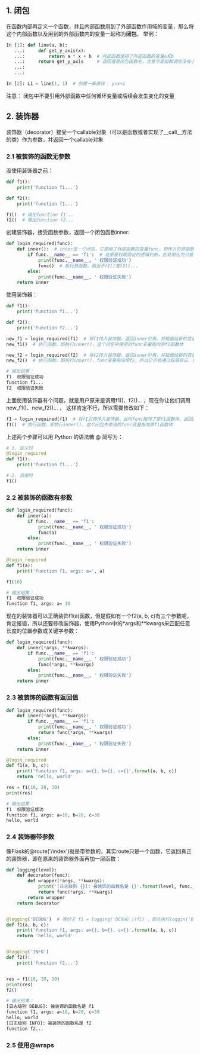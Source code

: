 ## 1. 闭包
在函数内部再定义一个函数，并且内部函数用到了外部函数作用域的变量，那么将这个内部函数以及用到的外部函数内的变量一起称为**闭包**。
举例：
```python
In [1]: def line(a, b):
   ...:     def get_y_axis(x):
   ...:         return a * x + b  # 内部函数使用了外部函数的变量a和b
   ...:     return get_y_axis     # 返回值是闭包函数名，注意不是函数调用没有小括号
   ...: 
   ...: 

In [2]: L1 = line(1, 1)  # 创建一条直线： y=x+1
```
注意： 闭包中不要引用外部函数中任何循环变量或后续会发生变化的变量

## 2. 装饰器
装饰器（decorator）接受一个callable对象（可以是函数或者实现了__call__方法的类）作为参数，并返回一个callable对象

### 2.1 被装饰的函数无参数
没使用装饰器之前：
```python
def f1():
    print('function f1...')

def f2():
    print('function f1...')

f1()  # 输出function f1...
f2()  # 输出function f2...
```
创建装饰器，接受函数参数，返回一个闭包函数inner:
```python
def login_required(func):
    def inner():  # inner是一个闭包，它使用了外部函数的变量func，即传入的原函数引用f1、f2...
        if func.__name__ == 'f1':  # 这里是权限验证的逻辑判断，此处简化为只能调用f1
            print(func.__name__, ' 权限验证成功')
            func()  # 执行原函数，相当于f1()或f2()...
        else:
            print(func.__name__, ' 权限验证失败')
    return inner
```

使用装饰器：
```python
def f1():
    print('function f1...')

def f2():
    print('function f2...')

new_f1 = login_required(f1)  # 将f1传入装饰器，返回inner引用，并赋值给新的变量new_f1
new_f1()  # 执行函数，即执行inner()，这个闭包中使用的func变量指向原f1函数体

new_f2 = login_required(f2)  # 将f2传入装饰器，返回inner引用，并赋值给新的变量new_f2
new_f2()  # 执行函数，即执行inner()，func变量指向原f2，所以它不会通过权限验证，即不会执行func()

# 输出结果：
f1  权限验证成功
function f1...
f2  权限验证失败
```
上面使用装饰器有个问题，就是用户原来是调用f1()、f2()... ，现在你让他们调用new_f1()、new_f2()... ， 这样肯定不行，所以需要修改如下：
```python
f1 = login_required(f1)  # 将f1引用传入装饰器，此时func指向了原f1函数体。返回inner引用，并赋值给f1，即现在是func指向原函数体，而f1重新指向了返回的inner闭包
f1()  # 执行函数，即执行inner()，这个闭包中使用的func变量指向原f1函数体
```
上述两个步骤可以用 Python 的语法糖 @ 简写为：
```python
# 1. 定义时
@login_required
def f1():
    print('function f1...')

# 2. 调用时
f1()
```
### 2.2 被装饰的函数有参数
```python
def login_required(func):
    def inner(a):
        if func.__name__ == 'f1':
            print(func.__name__, ' 权限验证成功')
            func(a)
        else:
            print(func.__name__, ' 权限验证失败')
    return inner

@login_required
def f1(a):
    print('function f1, args: a=', a)

f1(10)

# 输出结果：
f1  权限验证成功
function f1, args: a= 10
```

现在的装饰器可以正确装饰f1(a)函数，但是假如有一个f2(a, b, c)有三个参数呢，肯定报错，所以还要修改装饰器，使用Python中的*args和**kwargs来匹配任意长度的位置参数或关键字参数：
```python
def login_required(func):
    def inner(*args, **kwargs):
        if func.__name__ == 'f1':
            print(func.__name__, ' 权限验证成功')
            func(*args, **kwargs)
        else:
            print(func.__name__, ' 权限验证失败')
    return inner
```

### 2.3 被装饰的函数有返回值
```python
def login_required(func):
    def inner(*args, **kwargs):
        if func.__name__ == 'f1':
            print(func.__name__, ' 权限验证成功')
            return func(*args, **kwargs)
        else:
            print(func.__name__, ' 权限验证失败')
    return inner

@login_required
def f1(a, b, c):
    print('function f1, args: a={}, b={}, c={}'.format(a, b, c))
    return 'hello, world'

res = f1(10, 20, 30)
print(res)

# 输出结果：
f1  权限验证成功
function f1, args: a=10, b=20, c=30
hello, world
```
### 2.4 装饰器带参数
像Flask的@route('/index')就是带参数的，其实route只是一个函数，它返回真正的装饰器，即在原来的装饰器外面再加一层函数：
```python
def logging(level):
    def decorator(func):
        def wrapper(*args, **kwargs):
            print('[日志级别 {}]: 被装饰的函数名是 {}'.format(level, func.__name__))
            return func(*args, **kwargs)
        return wrapper
    return decorator


@logging('DEBUG')  # 等价于 f1 = logging('DEBUG')(f1) ，即先执行loggin('DEBUG')，返回decorator引用（真正的装饰器），再用decorator装饰f1，返回wrapper
def f1(a, b, c):
    print('function f1, args: a={}, b={}, c={}'.format(a, b, c))
    return 'hello, world'


@logging('INFO')
def f2():
    print('function f2...')


res = f1(10, 20, 30)
print(res)
f2()

# 输出结果：
[日志级别 DEBUG]: 被装饰的函数名是 f1
function f1, args: a=10, b=20, c=30
hello, world
[日志级别 INFO]: 被装饰的函数名是 f2
function f2...
```
### 2.5 使用@wraps